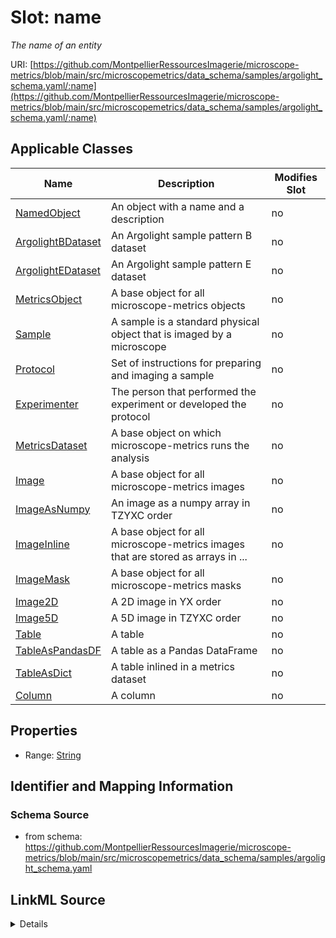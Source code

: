 # Slot: name


_The name of an entity_



URI: [https://github.com/MontpellierRessourcesImagerie/microscope-metrics/blob/main/src/microscopemetrics/data_schema/samples/argolight_schema.yaml/:name](https://github.com/MontpellierRessourcesImagerie/microscope-metrics/blob/main/src/microscopemetrics/data_schema/samples/argolight_schema.yaml/:name)



<!-- no inheritance hierarchy -->




## Applicable Classes

| Name | Description | Modifies Slot |
| --- | --- | --- |
[NamedObject](NamedObject.md) | An object with a name and a description |  no  |
[ArgolightBDataset](ArgolightBDataset.md) | An Argolight sample pattern B dataset |  no  |
[ArgolightEDataset](ArgolightEDataset.md) | An Argolight sample pattern E dataset |  no  |
[MetricsObject](MetricsObject.md) | A base object for all microscope-metrics objects |  no  |
[Sample](Sample.md) | A sample is a standard physical object that is imaged by a microscope |  no  |
[Protocol](Protocol.md) | Set of instructions for preparing and imaging a sample |  no  |
[Experimenter](Experimenter.md) | The person that performed the experiment or developed the protocol |  no  |
[MetricsDataset](MetricsDataset.md) | A base object on which microscope-metrics runs the analysis |  no  |
[Image](Image.md) | A base object for all microscope-metrics images |  no  |
[ImageAsNumpy](ImageAsNumpy.md) | An image as a numpy array in TZYXC order |  no  |
[ImageInline](ImageInline.md) | A base object for all microscope-metrics images that are stored as arrays in ... |  no  |
[ImageMask](ImageMask.md) | A base object for all microscope-metrics masks |  no  |
[Image2D](Image2D.md) | A 2D image in YX order |  no  |
[Image5D](Image5D.md) | A 5D image in TZYXC order |  no  |
[Table](Table.md) | A table |  no  |
[TableAsPandasDF](TableAsPandasDF.md) | A table as a Pandas DataFrame |  no  |
[TableAsDict](TableAsDict.md) | A table inlined in a metrics dataset |  no  |
[Column](Column.md) | A column |  no  |







## Properties

* Range: [String](String.md)





## Identifier and Mapping Information







### Schema Source


* from schema: https://github.com/MontpellierRessourcesImagerie/microscope-metrics/blob/main/src/microscopemetrics/data_schema/samples/argolight_schema.yaml




## LinkML Source

<details>
```yaml
name: name
description: The name of an entity
from_schema: https://github.com/MontpellierRessourcesImagerie/microscope-metrics/blob/main/src/microscopemetrics/data_schema/samples/argolight_schema.yaml
rank: 1000
multivalued: false
alias: name
domain_of:
- NamedObject
- Experimenter
- Column
range: string
required: false

```
</details>